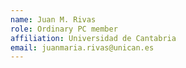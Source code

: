 ```yaml
---
name: Juan M. Rivas 
role: Ordinary PC member 
affiliation: Universidad de Cantabria 
email: juanmaria.rivas@unican.es 
---
```

